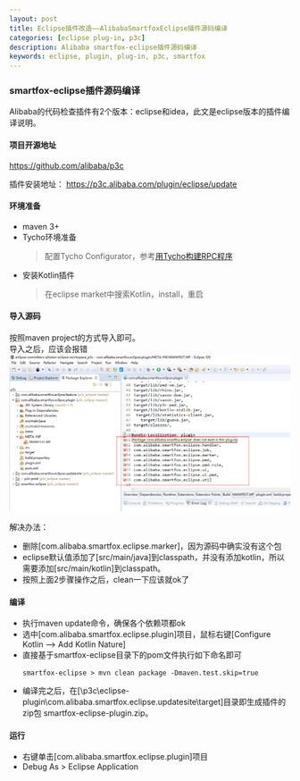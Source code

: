 ```yaml
---
layout: post
title: Eclipse插件改造——AlibabaSmartfoxEclipse插件源码编译
categories: [eclipse plug-in, p3c]
description: Alibaba smartfox-eclipse插件源码编译
keywords: eclipse, plugin, plug-in, p3c, smartfox
---
```

### smartfox-eclipse插件源码编译
Alibaba的代码检查插件有2个版本：eclipse和idea，此文是eclipse版本的插件编译说明。

#### 项目开源地址
https://github.com/alibaba/p3c

插件安装地址：
https://p3c.alibaba.com/plugin/eclipse/update

#### 环境准备
- maven 3+
- Tycho环境准备
  > 配置Tycho Configurator，参考[用Tycho构建RPC程序](http://chnic.iteye.com/blog/2201139)
- 安装Kotlin插件
  > 在eclipse market中搜索Kotlin，install，重启


#### 导入源码
按照maven project的方式导入即可。   
导入之后，应该会报错
![image](/images/posts/eclipse-plugin/smartfox-compile-error.png)

解决办法：
- 删除[com.alibaba.smartfox.eclipse.marker]，因为源码中确实没有这个包
- eclipse默认值添加了[src/main/java]到classpath，并没有添加kotlin，所以需要添加[src/main/kotlin]到classpath。
- 按照上面2步骤操作之后，clean一下应该就ok了


#### 编译
- 执行maven update命令，确保各个依赖项都ok
- 选中[com.alibaba.smartfox.eclipse.plugin]项目，鼠标右键[Configure Kotlin --> Add Kotlin Nature]
- 直接基于smartfox-eclipse目录下的pom文件执行如下命名即可
    ```
    smartfox-eclipse > mvn clean package -Dmaven.test.skip=true
    ```
- 编译完之后，在[\p3c\eclipse-plugin\com.alibaba.smartfox.eclipse.updatesite\target]目录即生成插件的zip包 smartfox-eclipse-plugin.zip。


#### 运行
- 右键单击[com.alibaba.smartfox.eclipse.plugin]项目
- Debug As > Eclipse Application
